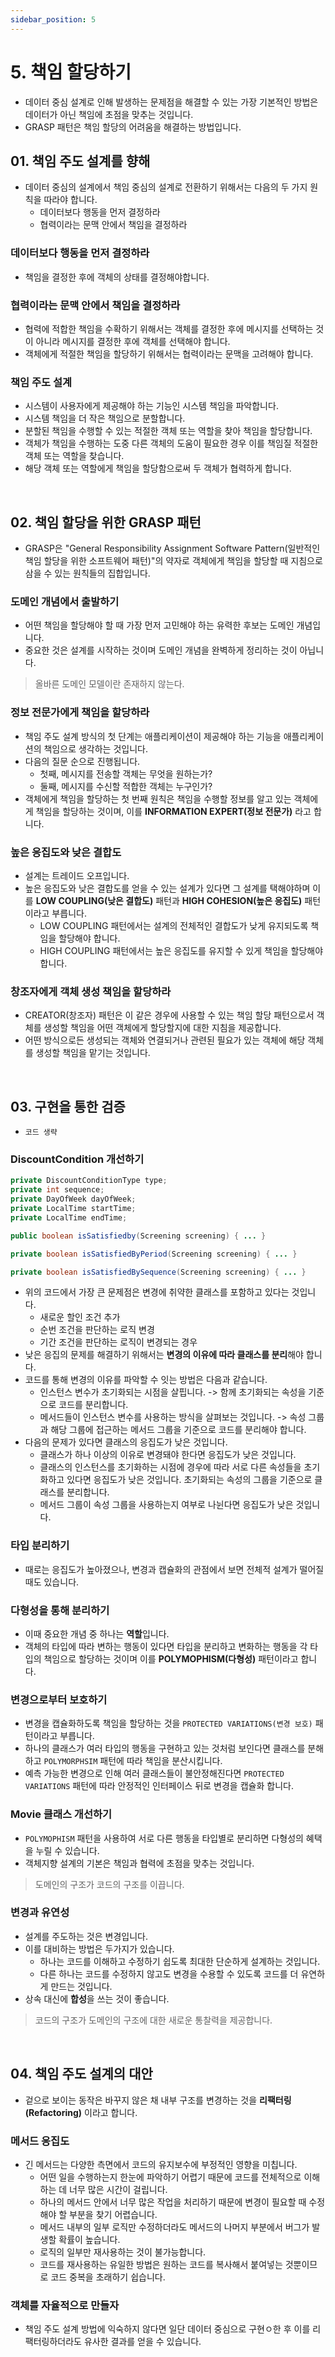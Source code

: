 ```yaml
---
sidebar_position: 5
---
```


# 5. 책임 할당하기

- 데이터 중심 설계로 인해 발생하는 문제점을 해결할 수 있는 가장 기본적인 방법은 데이터가 아닌 책임에 초점을 맞추는 것입니다.
- GRASP 패턴은 책임 할당의 어려움을 해결하는 방법입니다.

## 01. 책임 주도 설계를 향해

- 데이터 중심의 설계에서 책임 중심의 설계로 전환하기 위해서는 다음의 두 가지 원칙을 따라야 합니다.
  - 데이터보다 행동을 먼저 결정하라
  - 협력이라는 문맥 안에서 책임을 결정하라

### 데이터보다 행동을 먼저 결정하라

- 책임을 결정한 후에 객체의 상태를 결정해야합니다.

### 협력이라는 문맥 안에서 책임을 결정하라

- 협력에 적합한 책임을 수확하기 위해서는 객체를 결정한 후에 메시지를 선택하는 것이 아니라 메시지를 결정한 후에 객체를 선택해야 합니다.
- 객체에게 적절한 책임을 할당하기 위해서는 협력이라는 문맥을 고려해야 합니다.

### 책임 주도 설계

- 시스템이 사용자에게 제공해야 하는 기능인 시스템 책임을 파악합니다.
- 시스템 책임을 더 작은 책임으로 분할합니다.
- 분할된 책임을 수행할 수 있는 적절한 객체 또는 역할을 찾아 책임을 할당합니다.
- 객체가 책임을 수행하는 도중 다른 객체의 도움이 필요한 경우 이를 책임질 적절한 객체 또는 역할을 찾습니다.
- 해당 객체 또는 역할에게 책임을 할당함으로써 두 객체가 협력하게 합니다.

<br/>

## 02. 책임 할당을 위한 GRASP 패턴

- GRASP은 "General Responsibility Assignment Software Pattern(일반적인 책임 할당을 위한 소프트웨어 패턴)"의 약자로 객체에게 책임을 할당할 때 지침으로 삼을 수 있는 원칙들의 집합입니다.

### 도메인 개념에서 출발하기

- 어떤 책임을 할당해야 할 때 가장 먼저 고민해야 하는 유력한 후보는 도메인 개념입니다.
- 중요한 것은 설계를 시작하는 것이며 도메인 개념을 완벽하게 정리하는 것이 아닙니다.

> 올바른 도메인 모델이란 존재하지 않는다.

### 정보 전문가에게 책임을 할당하라

- 책임 주도 설계 방식의 첫 단계는 애플리케이션이 제공해야 하는 기능을 애플리케이션의 책임으로 생각하는 것입니다.
- 다음의 질문 순으로 진행됩니다.
  - 첫째, 메시지를 전송할 객체는 무엇을 원하는가?
  - 둘째, 메시지를 수신할 적합한 객체는 누구인가?
- 객체에게 책임을 할당하는 첫 번째 원칙은 책임을 수행할 정보를 알고 있는 객체에게 책임을 할당하는 것이며, 이를 **INFORMATION EXPERT(정보 전문가)** 라고 합니다.

### 높은 응집도와 낮은 결합도

- 설계는 트레이드 오프입니다.
- 높은 응집도와 낮은 결합도를 얻을 수 있는 설계가 있다면 그 설계를 택해야하며 이를 **LOW COUPLING(낮은 결합도)** 패턴과 **HIGH COHESION(높은 응집도)** 패턴이라고 부릅니다.
  - LOW COUPLING 패턴에서는 설계의 전체적인 결합도가 낮게 유지되도록 책임을 할당해야 합니다.
  - HIGH COUPLING 패턴에서는 높은 응집도를 유지할 수 있게 책임을 할당해야 합니다.

### 창조자에게 객체 생성 책임을 할당하라

- CREATOR(창조자) 패턴은 이 같은 경우에 사용할 수 있는 책임 할당 패턴으로서 객체를 생성할 책임을 어떤 객체에게 할당할지에 대한 지침을 제공합니다.
- 어떤 방식으로든 생성되는 객체와 연결되거나 관련된 필요가 있는 객체에 해당 객체를 생성할 책임을 맡기는 것입니다.

<br/>

## 03. 구현을 통한 검증

- `코드 생략`

### DiscountCondition 개선하기

```java
private DiscountConditionType type;
private int sequence;
private DayOfWeek dayOfWeek;
private LocalTime startTime;
private LocalTime endTime;

public boolean isSatisfiedby(Screening screening) { ... }

private boolean isSatisfiedByPeriod(Screening screening) { ... }

private boolean isSatisfiedBySequence(Screening screening) { ... }
```

- 위의 코드에서 가장 큰 문제점은 변경에 취약한 클래스를 포함하고 있다는 것입니다.
  - 새로운 할인 조건 추가
  - 순번 조건을 판단하는 로직 변경
  - 기간 조건을 판단하는 로직이 변경되는 경우
- 낮은 응집의 문제를 해결하기 위해서는 **변경의 이유에 따라 클래스를 분리**해야 합니다.
- 코드를 통해 변경의 이유를 파악할 수 잇는 방법은 다음과 같습니다.
  - 인스턴스 변수가 초기화되는 시점을 살핍니다. -> 함께 초기화되는 속성을 기준으로 코드를 분리합니다.
  - 메서드들이 인스턴스 변수를 사용하는 방식을 살펴보는 것입니다. -> 속성 그룹과 해당 그룹에 접근하는 메서드 그룹을 기준으로 코드를 분리해야 합니다.
- 다음의 문제가 있다면 클래스의 응집도가 낮은 것입니다.
  - 클래스가 하나 이상의 이유로 변경돼야 한다면 응집도가 낮은 것입니다.
  - 클래스의 인스턴스를 초기화하는 시점에 경우에 따라 서로 다른 속성들을 초기화하고 있다면 응집도가 낮은 것입니다. 초기화되는 속성의 그룹을 기준으로 클래스를 분리합니다.
  - 메서드 그룹이 속성 그룹을 사용하는지 여부로 나뉜다면 응집도가 낮은 것입니다.

### 타입 분리하기

- 때로는 응집도가 높아졌으나, 변경과 캡슐화의 관점에서 보면 전체적 설계가 떨어질 때도 있습니다.

### 다형성을 통해 분리하기

- 이때 중요한 개념 중 하나는 **역할**입니다.
- 객체의 타입에 따라 변하는 행동이 있다면 타입을 분리하고 변화하는 행동을 각 타입의 책임으로 할당하는 것이며 이를 **POLYMOPHISM(다형성)** 패턴이라고 합니다.

### 변경으로부터 보호하기

- 변경을 캡슐화하도록 책임을 할당하는 것을 `PROTECTED VARIATIONS(변경 보호)` 패턴이라고 부릅니다.
- 하나의 클래스가 여러 타입의 행동을 구현하고 있는 것처럼 보인다면 클래스를 분해하고 `POLYMORPHSIM` 패턴에 따라 책임을 분산시킵니다.
- 예측 가능한 변경으로 인해 여러 클래스들이 불안정해진다면 `PROTECTED VARIATIONS` 패턴에 따라 안정적인 인터페이스 뒤로 변경을 캡슐화 합니다.

### Movie 클래스 개선하기

 - `POLYMOPHISM` 패턴을 사용하여 서로 다른 행동을 타입별로 분리하면 다형성의 혜택을 누릴 수 있습니다.
 - 객체지향 설계의 기본은 책임과 협력에 초점을 맞추는 것입니다.

> 도메인의 구조가 코드의 구조를 이끕니다.

### 변경과 유연성

- 설계를 주도하는 것은 변경입니다.
- 이를 대비하는 방법은 두가지가 있습니다.
  - 하나는 코드를 이해하고 수정하기 쉽도록 최대한 단순하게 설계하는 것입니다.
  - 다른 하나는 코드를 수정하지 않고도 변경을 수용할 수 있도록 코드를 더 유연하게 만드는 것입니다.
- 상속 대신에 **합성**을 쓰는 것이 좋습니다.

> 코드의 구조가 도메인의 구조에 대한 새로운 통찰력을 제공합니다.

<br/>

## 04. 책임 주도 설계의 대안

- 겉으로 보이는 동작은 바꾸지 않은 채 내부 구조를 변경하는 것을 **리팩터링(Refactoring)** 이라고 합니다.

### 메서드 응집도

- 긴 메서드는 다양한 측면에서 코드의 유지보수에 부정적인 영향을 미칩니다.
  - 어떤 일을 수행하는지 한눈에 파악하기 어렵기 때문에 코드를 전체적으로 이해하는 데 너무 많은 시간이 걸립니다.
  - 하나의 메서드 안에서 너무 많은 작업을 처리하기 때문에 변경이 필요할 때 수정해야 할 부분을 찾기 어렵습니다.
  - 메서드 내부의 일부 로직만 수정하더라도 메서드의 나머지 부분에서 버그가 발생할 확률이 높습니다.
  - 로직의 일부만 재사용하는 것이 불가능합니다.
  - 코드를 재사용하는 유일한 방법은 원하는 코드를 복사해서 붙여넣는 것뿐이므로 코드 중복을 초래하기 쉽습니다.

### 객체를 자율적으로 만들자

- 책임 주도 설계 방법에 익숙하지 않다면 일단 데이터 중심으로 구현ㅇ한 후 이를 리팩터링하더라도 유사한 결과를 얻을 수 있습니다.